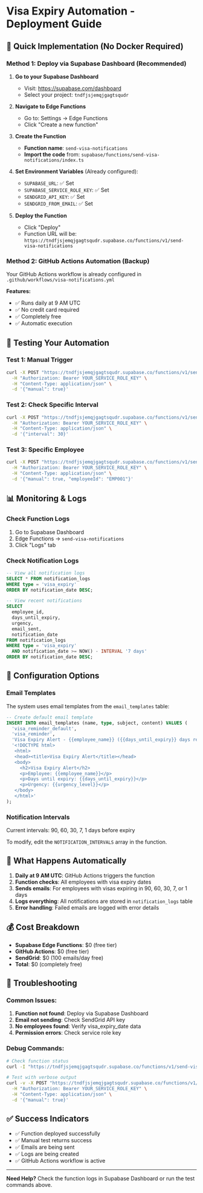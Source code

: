 # Visa Expiry Automation - Deployment Guide

## 🚀 Quick Implementation (No Docker Required)

### Method 1: Deploy via Supabase Dashboard (Recommended)

1. **Go to your Supabase Dashboard**
   - Visit: https://supabase.com/dashboard
   - Select your project: `tndfjsjemqjgagtsqudr`

2. **Navigate to Edge Functions**
   - Go to: Settings → Edge Functions
   - Click "Create a new function"

3. **Create the Function**
   - **Function name**: `send-visa-notifications`
   - **Import the code** from: `supabase/functions/send-visa-notifications/index.ts`

4. **Set Environment Variables** (Already configured):
   - `SUPABASE_URL`: ✅ Set
   - `SUPABASE_SERVICE_ROLE_KEY`: ✅ Set
   - `SENDGRID_API_KEY`: ✅ Set
   - `SENDGRID_FROM_EMAIL`: ✅ Set

5. **Deploy the Function**
   - Click "Deploy"
   - Function URL will be: `https://tndfjsjemqjgagtsqudr.supabase.co/functions/v1/send-visa-notifications`

### Method 2: GitHub Actions Automation (Backup)

Your GitHub Actions workflow is already configured in `.github/workflows/visa-notifications.yml`

**Features:**
- ✅ Runs daily at 9 AM UTC
- ✅ No credit card required
- ✅ Completely free
- ✅ Automatic execution

## 🧪 Testing Your Automation

### Test 1: Manual Trigger
```bash
curl -X POST "https://tndfjsjemqjgagtsqudr.supabase.co/functions/v1/send-visa-notifications" \
  -H "Authorization: Bearer YOUR_SERVICE_ROLE_KEY" \
  -H "Content-Type: application/json" \
  -d '{"manual": true}'
```

### Test 2: Check Specific Interval
```bash
curl -X POST "https://tndfjsjemqjgagtsqudr.supabase.co/functions/v1/send-visa-notifications" \
  -H "Authorization: Bearer YOUR_SERVICE_ROLE_KEY" \
  -H "Content-Type: application/json" \
  -d '{"interval": 30}'
```

### Test 3: Specific Employee
```bash
curl -X POST "https://tndfjsjemqjgagtsqudr.supabase.co/functions/v1/send-visa-notifications" \
  -H "Authorization: Bearer YOUR_SERVICE_ROLE_KEY" \
  -H "Content-Type: application/json" \
  -d '{"manual": true, "employeeId": "EMP001"}'
```

## 📊 Monitoring & Logs

### Check Function Logs
1. Go to Supabase Dashboard
2. Edge Functions → `send-visa-notifications`
3. Click "Logs" tab

### Check Notification Logs
```sql
-- View all notification logs
SELECT * FROM notification_logs 
WHERE type = 'visa_expiry' 
ORDER BY notification_date DESC;

-- View recent notifications
SELECT 
  employee_id,
  days_until_expiry,
  urgency,
  email_sent,
  notification_date
FROM notification_logs 
WHERE type = 'visa_expiry' 
  AND notification_date >= NOW() - INTERVAL '7 days'
ORDER BY notification_date DESC;
```

## 🔧 Configuration Options

### Email Templates
The system uses email templates from the `email_templates` table:

```sql
-- Create default email template
INSERT INTO email_templates (name, type, subject, content) VALUES (
  'visa_reminder_default',
  'visa_reminder',
  'Visa Expiry Alert - {{employee_name}} ({{days_until_expiry}} days remaining)',
  '<!DOCTYPE html>
   <html>
   <head><title>Visa Expiry Alert</title></head>
   <body>
     <h2>Visa Expiry Alert</h2>
     <p>Employee: {{employee_name}}</p>
     <p>Days until expiry: {{days_until_expiry}}</p>
     <p>Urgency: {{urgency_level}}</p>
   </body>
   </html>'
);
```

### Notification Intervals
Current intervals: 90, 60, 30, 7, 1 days before expiry

To modify, edit the `NOTIFICATION_INTERVALS` array in the function.

## 🎯 What Happens Automatically

1. **Daily at 9 AM UTC**: GitHub Actions triggers the function
2. **Function checks**: All employees with visa expiry dates
3. **Sends emails**: For employees with visas expiring in 90, 60, 30, 7, or 1 days
4. **Logs everything**: All notifications are stored in `notification_logs` table
5. **Error handling**: Failed emails are logged with error details

## 💰 Cost Breakdown

- **Supabase Edge Functions**: $0 (free tier)
- **GitHub Actions**: $0 (free tier)
- **SendGrid**: $0 (100 emails/day free)
- **Total**: $0 (completely free)

## 🚨 Troubleshooting

### Common Issues:

1. **Function not found**: Deploy via Supabase Dashboard
2. **Email not sending**: Check SendGrid API key
3. **No employees found**: Verify visa_expiry_date data
4. **Permission errors**: Check service role key

### Debug Commands:
```bash
# Check function status
curl -I "https://tndfjsjemqjgagtsqudr.supabase.co/functions/v1/send-visa-notifications"

# Test with verbose output
curl -v -X POST "https://tndfjsjemqjgagtsqudr.supabase.co/functions/v1/send-visa-notifications" \
  -H "Authorization: Bearer YOUR_SERVICE_ROLE_KEY" \
  -H "Content-Type: application/json" \
  -d '{"manual": true}'
```

## ✅ Success Indicators

- ✅ Function deployed successfully
- ✅ Manual test returns success
- ✅ Emails are being sent
- ✅ Logs are being created
- ✅ GitHub Actions workflow is active

---

**Need Help?** Check the function logs in Supabase Dashboard or run the test commands above. 
